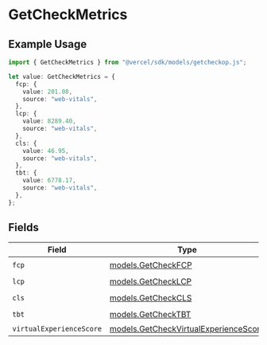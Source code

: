 # GetCheckMetrics

## Example Usage

```typescript
import { GetCheckMetrics } from "@vercel/sdk/models/getcheckop.js";

let value: GetCheckMetrics = {
  fcp: {
    value: 201.08,
    source: "web-vitals",
  },
  lcp: {
    value: 8289.40,
    source: "web-vitals",
  },
  cls: {
    value: 46.95,
    source: "web-vitals",
  },
  tbt: {
    value: 6778.17,
    source: "web-vitals",
  },
};
```

## Fields

| Field                                                                                | Type                                                                                 | Required                                                                             | Description                                                                          |
| ------------------------------------------------------------------------------------ | ------------------------------------------------------------------------------------ | ------------------------------------------------------------------------------------ | ------------------------------------------------------------------------------------ |
| `fcp`                                                                                | [models.GetCheckFCP](../models/getcheckfcp.md)                                       | :heavy_check_mark:                                                                   | N/A                                                                                  |
| `lcp`                                                                                | [models.GetCheckLCP](../models/getchecklcp.md)                                       | :heavy_check_mark:                                                                   | N/A                                                                                  |
| `cls`                                                                                | [models.GetCheckCLS](../models/getcheckcls.md)                                       | :heavy_check_mark:                                                                   | N/A                                                                                  |
| `tbt`                                                                                | [models.GetCheckTBT](../models/getchecktbt.md)                                       | :heavy_check_mark:                                                                   | N/A                                                                                  |
| `virtualExperienceScore`                                                             | [models.GetCheckVirtualExperienceScore](../models/getcheckvirtualexperiencescore.md) | :heavy_minus_sign:                                                                   | N/A                                                                                  |